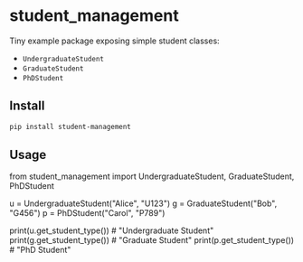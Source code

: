 # student_management

Tiny example package exposing simple student classes:
- `UndergraduateStudent`
- `GraduateStudent`
- `PhDStudent`

## Install
```bash
pip install student-management
```

## Usage

from student_management import UndergraduateStudent, GraduateStudent, PhDStudent

u = UndergraduateStudent("Alice", "U123")
g = GraduateStudent("Bob", "G456")
p = PhDStudent("Carol", "P789")

print(u.get_student_type())  # "Undergraduate Student"
print(g.get_student_type())  # "Graduate Student"
print(p.get_student_type())  # "PhD Student"